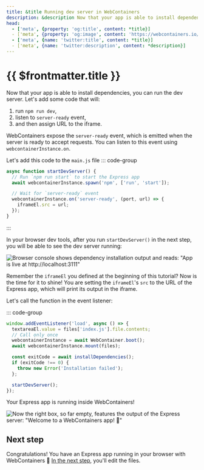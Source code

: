```yaml
---
title: &title Running dev server in WebContainers
description: &description Now that your app is able to install dependencies, you can run the dev server.
head:
  - ['meta', {property: 'og:title', content: *title}]
  - ['meta', {property: 'og:image', content: 'https://webcontainers.io/img/og/tutorial-4_running_dev_server.png'}]
  - ['meta', {name: 'twitter:title', content: *title}]
  - ['meta', {name: 'twitter:description', content: *description}]
---
```

# {{ $frontmatter.title }}

Now that your app is able to install dependencies, you can run the dev server. Let's add some code that will:

1. run `npm run dev`,
2. listen to `server-ready` event,
3. and then assign URL to the iframe.

WebContainers expose the `server-ready` event, which is emitted when the server is ready to accept requests. You can listen to this event using `webcontainerInstance.on`.

Let's add this code to the `main.js` file
::: code-group

```js [main.js]
async function startDevServer() {
  // Run `npm run start` to start the Express app
  await webcontainerInstance.spawn('npm', ['run', 'start']);

  // Wait for `server-ready` event
  webcontainerInstance.on('server-ready', (port, url) => {
    iframeEl.src = url;
  });
}
```

:::

In your browser dev tools, after you run `startDevServer()` in the next step, you will be able to see the dev server running:

![Browser console shows dependency installation output and reads: "App is live at http://localhost:3111"](./images/8-express-app-webcontainers.png)

Remember the `iframeEl` you defined at the beginning of this tutorial? Now is the time for it to shine! You are setting the `iframeEl`'s `src` to the URL of the Express app, which will print its output in the iframe.

Let's call the function in the event listener:

::: code-group

```js {12} [main.js]
window.addEventListener('load', async () => {
  textareaEl.value = files['index.js'].file.contents;
  // Call only once
  webcontainerInstance = await WebContainer.boot();
  await webcontainerInstance.mount(files);

  const exitCode = await installDependencies();
  if (exitCode !== 0) {
    throw new Error('Installation failed');
  };

  startDevServer();
});
```

Your Express app is running inside WebContainers!

![Now the right box, so far empty, features the output of the Express server: "Welcome to a WebContainers app! 🥳"](./images/9-server-output.png)

## Next step

Congratulations! You have an Express app running in your browser with WebContainers 🥳 [In the next step](./5-editing-a-file-updating-the-iframe.md), you'll edit the files.
